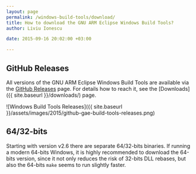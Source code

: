 ```yaml
---
layout: page
permalink: /windows-build-tools/download/
title: How to download the GNU ARM Eclipse Windows Build Tools?
author: Liviu Ionescu

date: 2015-09-16 20:02:00 +03:00

---
```


## GitHub Releases

All versions of the GNU ARM Eclipse Windows Build Tools are available via the [GitHub Releases](https://github.com/gnuarmeclipse/windows-build-tools/releases) page. For details how to reach it, see the [Downloads]({{ site.baseurl }}/downloads/) page.

![Windows Build Tools Releases]({{ site.baseurl }}/assets/images/2015/github-gae-build-tools-releases.png)

## 64/32-bits

Starting with version v2.6 there are separate 64/32-bits binaries. If running a modern 64-bits Windows, it is highly recommended to download the 64-bits version, since it not only reduces the risk of 32-bits DLL rebases, but also the 64-bits `make` seems to run slightly faster.
